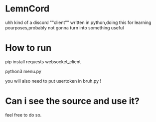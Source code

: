 # LemnCord
uhh kind of a discord ""client"" written in python,doing this for learning pourposes,probably not gonna turn into something useful

# How to run
pip install requests websocket_client

python3 menu.py

you will also need to put usertoken in bruh.py !

# Can i see the source and use it?
feel free to do so.
